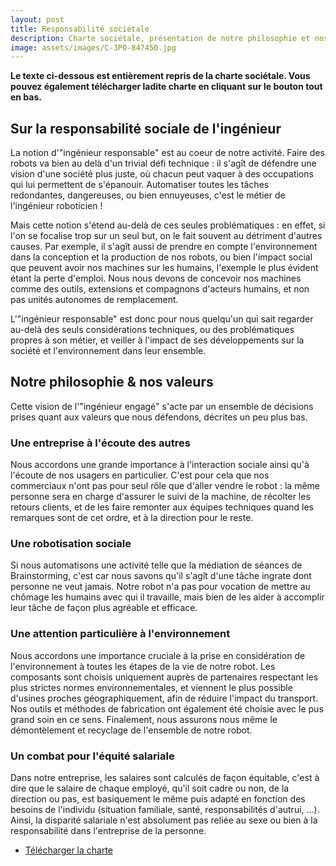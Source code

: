 ```yaml
---
layout: post
title: Responsabilité sociétale
description: Charte sociétale, présentation de notre philosophie et nos valeurs
image: assets/images/C-3PO-847450.jpg
---
```


**Le texte ci-dessous est entièrement repris de la charte sociétale. Vous pouvez également télécharger ladite charte en cliquant sur le bouton tout en bas.**

## Sur la responsabilité sociale de l'ingénieur

La notion d'"ingénieur responsable" est au coeur de notre activité. Faire des robots va bien au delà d'un trivial défi technique : il s'agît de défendre une vision d'une société plus juste, où chacun peut vaquer à des occupations qui lui permettent de s'épanouir. Automatiser toutes les tâches redondantes, dangereuses, ou bien ennuyeuses, c'est le métier de l'ingénieur roboticien !

Mais cette notion s'étend au-delà de ces seules problématiques : en effet, si l'on se focalise trop sur un seul but, on le fait souvent au détriment d'autres causes. Par exemple, il s'agît aussi de prendre en compte l'environnement dans la conception et la production de nos robots, ou bien l'impact social que peuvent avoir nos machines sur les humains, l'exemple le plus évident étant la perte d'emploi. Nous nous devons de concevoir nos machines comme des outils, extensions et compagnons d'acteurs humains, et non pas unités autonomes de remplacement.

L'"ingénieur responsable" est donc pour nous quelqu'un qui sait regarder au-delà des seuls considérations techniques, ou des problématiques propres à son métier, et veiller à l'impact de ses développements sur la société et l'environnement dans leur ensemble.

## Notre philosophie & nos valeurs

Cette vision de l'"ingénieur engagé" s'acte par un ensemble de décisions prises quant aux valeurs que nous défendons, décrites un peu plus bas.

### Une entreprise à l'écoute des autres

Nous accordons une grande importance à l'interaction sociale ainsi qu'à l'écoute de nos usagers en particulier. C'est pour cela que nos commerciaux n'ont pas pour seul rôle que d'aller vendre le robot : la même personne sera en charge d'assurer le suivi de la machine, de récolter les retours clients, et de les faire remonter aux équipes techniques quand les remarques sont de cet ordre, et à la direction pour le reste.

### Une robotisation sociale

Si nous automatisons une activité telle que la médiation de séances de Brainstorming, c'est car nous savons qu'il s'agît d'une tâche ingrate dont personne ne veut jamais. Notre robot n'a pas pour vocation de mettre au chômage les humains avec qui il travaille, mais bien de les aider à accomplir leur tâche de façon plus agréable et efficace.

### Une attention particulière à l'environnement

Nous accordons une importance cruciale à la prise en considération de l'environnement à toutes les étapes de la vie de notre robot. Les composants sont choisis uniquement auprès de partenaires respectant les plus strictes normes environnementales, et viennent le plus possible d'usines proches géographiquement, afin de réduire l'impact du transport. Nos outils et méthodes de fabrication ont également été choisie avec le pus grand soin en ce sens. Finalement, nous assurons nous même le démontèlement et recyclage de l'ensemble de notre robot.

### Un combat pour l'équité salariale

Dans notre entreprise, les salaires sont calculés de façon équitable, c'est à dire que le salaire de chaque employé, qu'il soit cadre ou non, de la direction ou pas, est basiquement le même puis adapté en fonction des besoins de l'individu (situation familiale, santé, responsabilités d'autrui, ...). Ainsi, la disparité salariale n'est absolument pas reliée au sexe ou bien à la responsabilité dans l'entreprise de la personne.

<ul class="actions">
	<li><a href="/assets/pdf/ibrainstorm_charte_societale.pdf" class="button special icon fa-download">Télécharger la charte</a></li>
</ul>
